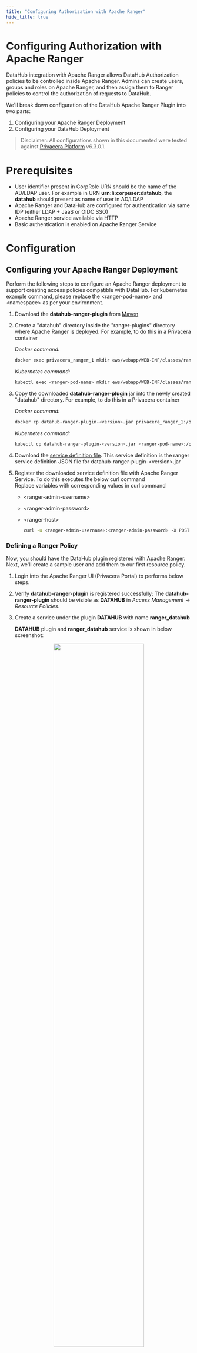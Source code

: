 ```yaml
---
title: "Configuring Authorization with Apache Ranger"
hide_title: true
---
```


# Configuring Authorization with Apache Ranger

DataHub integration with Apache Ranger allows DataHub Authorization policies to be controlled inside Apache Ranger.
Admins can create users, groups and roles on Apache Ranger, and then assign them to Ranger policies to control the authorization of requests to DataHub.

We'll break down configuration of the DataHub Apache Ranger Plugin into two parts:

1. Configuring your Apache Ranger Deployment
2. Configuring your DataHub Deployment

> Disclaimer: All configurations shown in this documented were tested against [Privacera Platform](https://privacera.com/) v6.3.0.1.

# Prerequisites

- User identifier present in CorpRole URN should be the name of the AD/LDAP user. For example in URN **urn:li:corpuser:datahub**, the **datahub** should present as name of user in AD/LDAP
- Apache Ranger and DataHub are configured for authentication via same IDP (either LDAP + JaaS or OIDC SSO)
- Apache Ranger service available via HTTP
- Basic authentication is enabled on Apache Ranger Service

# Configuration

## Configuring your Apache Ranger Deployment

Perform the following steps to configure an Apache Ranger deployment to support creating access policies compatible with DataHub.
For kubernetes example command, please replace the &lt;ranger-pod-name&gt; and &lt;namespace&gt; as per your environment.

1.  Download the **datahub-ranger-plugin** from [Maven](https://mvnrepository.com/artifact/io.acryl/datahub-ranger-plugin)
2.  Create a "datahub" directory inside the "ranger-plugins" directory where Apache Ranger is deployed. For example, to do this in a Privacera container

    _Docker command:_

    ```bash
    docker exec privacera_ranger_1 mkdir ews/webapp/WEB-INF/classes/ranger-plugins/datahub
    ```

    _Kubernetes command:_

    ```bash
    kubectl exec <ranger-pod-name> mkdir ews/webapp/WEB-INF/classes/ranger-plugins/datahub -n <namespace>
    ```

3.  Copy the downloaded **datahub-ranger-plugin** jar into the newly created "datahub" directory. For example, to do this in a Privacera container

    _Docker command:_

    ```bash
    docker cp datahub-ranger-plugin-<version>.jar privacera_ranger_1:/opt/ranger/ranger-2.1.0-admin/ews/webapp/WEB-INF/classes/ranger-plugins/datahub/
    ```

    _Kubernetes command:_

    ```bash
    kubectl cp datahub-ranger-plugin-<version>.jar <ranger-pod-name>:/opt/ranger/ranger-2.1.0-admin/ews/webapp/WEB-INF/classes/ranger-plugins/datahub/ -n <namespace>
    ```

4.  Download the [service definition file](https://github.com/acryldata/datahub-ranger-auth-plugin/blob/main/datahub-ranger-plugin/conf/servicedef.json). This service definition is the ranger service definition JSON file for datahub-ranger-plugin-&lt;version&gt;.jar
5.  Register the downloaded service definition file with Apache Ranger Service. To do this executes the below curl command <br />
    Replace variables with corresponding values in curl command

    - &lt;ranger-admin-username&gt;
    - &lt;ranger-admin-password&gt;
    - &lt;ranger-host&gt;

      ```bash
      curl -u <ranger-admin-username>:<ranger-admin-password> -X POST -H "Accept: application/json" -H "Content-Type: application/json" --data @servicedef.json http://<ranger-host>:6080/service/public/v2/api/servicedef
      ```

### Defining a Ranger Policy

Now, you should have the DataHub plugin registered with Apache Ranger. Next, we'll create a sample user and add them to our first resource policy.

1. Login into the Apache Ranger UI (Privacera Portal) to performs below steps.
2. Verify **datahub-ranger-plugin** is registered successfully: The **datahub-ranger-plugin** should be visible as **DATAHUB** in _Access Management -> Resource Policies_.
3. Create a service under the plugin **DATAHUB** with name **ranger_datahub**

   **DATAHUB** plugin and **ranger_datahub** service is shown in below screenshot: <br/>

<p align="center">
  <img width="70%"  src="https://raw.githubusercontent.com/datahub-project/static-assets/main/imgs/apache-ranger/datahub-plugin.png"/>
</p>

4. Create a new policy under service **ranger_datahub** - this will be used to control DataHub authorization.
5. Create a test user & assign them to a policy. We'll use the `datahub` user, which is the default root user inside DataHub.

   To do this performs below steps

   - Create a user **datahub**
   - Create a policy under **ranger_datahub** service. To assign [Platform Privileges](../authorization/policies.md#privileges) (e.g. Admin privileges), simply use the "platform" resource type which is defined. To test the flow, we can simply assign the **datahub** user all platform privileges that are available through the Ranger UI. This will enable the "datahub" to have full platform admin privileges.

   > To define fine-grained resource privileges, e.g. for DataHub Datasets, Dashboards, Charts, and more, you can simply select the appropriate Resource Type in the Ranger policy builder. You should also see a list of privileges that are supported for each resource type, which correspond to the actions that you can perform. To learn more about supported privileges, check out the DataHub [Policies Guide](../authorization/policies.md#privileges).

   DataHub platform access policy screenshot: <br/>

<p align="center">
  <img width="70%"  src="https://raw.githubusercontent.com/datahub-project/static-assets/main/imgs/apache-ranger/datahub-platform-access-policy.png"/>
</p>

Once we've created our first policy, we can set up DataHub to start authorizing requests using Ranger policies.

## Configuring your DataHub Deployment

Perform the following steps to configure DataHub to send incoming requests to Apache Ranger for authorization.

1. Download Apache Ranger security xml [ranger-datahub-security.xml](https://github.com/acryldata/datahub-ranger-auth-plugin/blob/main/datahub-ranger-plugin/conf/ranger-datahub-security.xml)
2. In **ranger-datahub-security.xml** edit the value of property _ranger.plugin.datahub.policy.rest.url_. Sample snippet is shown below
   ```xml
       <property>
           <name>ranger.plugin.datahub.policy.rest.url</name>
           <value>http://199.209.9.70:6080</value>
           <description>
               URL to Ranger Admin
           </description>
       </property>
   ```

As per your deployment follow either Docker or Kubernetes section below

### Docker

**Build Ranger Authorizer Plugin**

1.  Clone DataHub Repo: Clone the DataHub repository
    ```shell
        cd ~/
        git clone https://github.com/acryldata/datahub-ranger-auth-plugin.git
    ```
2.  Go inside the datahub directory: You should be inside the `datahub-ranger-auth-plugin` directory to execute build command
    ```shell
        cd ~/datahub-ranger-auth-plugin/
    ```
3.  Build plugin: Execute below gradle command to build Ranger Authorizer Plugin jar

    ```shell
      ./gradlew apache-ranger-plugin:shadowJar
    ```

    This step will generate a jar file i.e. ./apache-ranger-plugin/build/libs/apache-ranger-plugin-&lt;version&gt;-SNAPSHOT.jar.

    Let's call this jar as ranger-plugin-jar. We need this jar in below step (Configure Ranger Authorizer Plugin)

**Configure Ranger Authorizer Plugin**

On the host where `datahub-gms` is deployed, follow these steps:

1. Create directory `~/.datahub/plugins/auth/apache-ranger-authorizer/`: Executes below command
   ```bash
   mkdir -p ~/.datahub/plugins/auth/apache-ranger-authorizer/
   ```
2. Copy `ranger-datahub-security.xml` file to `~/.datahub/plugins/auth/apache-ranger-authorizer/`
3. Copy ranger-plugin-jar: Copy the apache-ranger-plugin-&lt;version&gt;-SNAPSHOT.jar
   ```bash
   cp ./apache-ranger-plugin/build/libs/apache-ranger-plugin-<version>-SNAPSHOT.jar ~/.datahub/plugins/auth/apache-ranger-authorizer/apache-ranger-authorizer.jar
   ```
4. Create `config.yml`: Create config.yml if not exist
   ```shell
       touch ~/.datahub/plugins/auth/config.yml
   ```
5. Set Apache Ranger Plugin config: Add below entry in config.yml file. Set username and password to Apache Ranger user credentials
   ```yaml
   plugins:
     - name: "apache-ranger-authorizer"
       type: "authorizer"
       enabled: "true"
       params:
         className: "com.datahub.authorization.ranger.RangerAuthorizer"
         configs:
           username: "<Apache Ranger username>"
           password: "<Apache Ranger password>"
   ```
6. Restart DataHub GMS container (i.e. `datahub-gms`)

### Kubernetes

Helm support is coming soon.

That's it! Now we can test out the integration.

### Validating your Setup

To verify that things are working as expected, we can test that the root **datahub** user has all Platform Privileges and is able to perform all operations: managing users & groups, creating domains, and more. To do this, simply log into your DataHub deployment via the root DataHub user.

# Revert the Configuration

If you want to revert your deployment configuration and don't want Apache Ranger to control the authorization of your DataHub deployment
then follow the below sections to undo the configuration steps you have performed in section _Configuring Authorization with Apache Ranger_

1. Revert Configuration of your Apache Ranger Deployment
2. Revert Configuration of your DataHub Deployment

## Revert Configuration of your Apache Ranger Deployment

For kubernetes example command, please replace the &lt;ranger-pod-name&gt; and &lt;namespace&gt; as per your environment.

1.  Delete **ranger_datahub** service: Login into the Privacera Portal and delete service **ranger_datahub**

    **ranger_datahub** service is shown in below screenshot: <br/>

<p align="center">
  <img width="70%"  src="https://raw.githubusercontent.com/datahub-project/static-assets/main/imgs/apache-ranger/datahub-plugin.png"/>
</p>

2.  Delete **datahub** plugin: Execute below curl command to delete **datahub** plugin
    Replace variables with corresponding values in curl command

    - &lt;ranger-admin-username&gt;
    - &lt;ranger-admin-password&gt;
    - &lt;ranger-host&gt;

    ```bash
    curl -u <ranger-admin-username>:<ranger-admin-password> -X DELETE -H "Accept: application/json" -H "Content-Type: application/json" http://<ranger-host>:6080/service/public/v2/api/servicedef/name/datahub
    ```

3.  Delete **datahub** plugin directory: Execute below command to delete the **datahub** plugin directory from Apache Ranger

    _Docker command:_

    ```bash
    docker exec privacera_ranger_1 rm -rf ews/webapp/WEB-INF/classes/ranger-plugins/datahub
    ```

    _Kubernetes command:_

    ```bash
    kubectl exec <ranger-pod-name> -n <namespace> -- sh -c 'rm -rf ews/webapp/WEB-INF/classes/ranger-plugins/datahub'
    ```

## Revert Configuration of your DataHub Deployment

### Docker

1.  Remove Apache Ranger Plugin entry: From `config.yml` file remove the entry which was added for Apache Ranger Plugin
2.  Redeploy DataHub (`datahub-gms`)

### Kubernetes

For kubernetes example command, please replace the &lt;namespace&gt; as per your environment.

1. Open deployment editor: Execute below command
   ```bash
     kubectl edit deployment datahub-datahub-gms -n <namespace>
   ```
2. Remove below environments variables
   1. AUTH_POLICIES_ENABLED
   2. RANGER_AUTHORIZER_ENABLED
   3. RANGER_USERNAME
   4. RANGER_PASSWORD
3. Remove below volumes related settings
   1. volumes
   2. volumeMounts
4. Save and quit the editor and use below command to check status of **datahub-datahub-gms** deployment rollout
   ```bash
   kubectl rollout status deployment/datahub-datahub-gms -n <namespace>
   ```
   On successful rollout you should see a message _deployment "datahub-datahub-gms" successfully rolled out_

### Validating your Setup

To verify that things are working as expected, we can test that the root **datahub** user has all Platform Privileges and is able to perform all operations: managing users & groups, creating domains, and more. To do this, simply log into your DataHub deployment via the root DataHub user.
